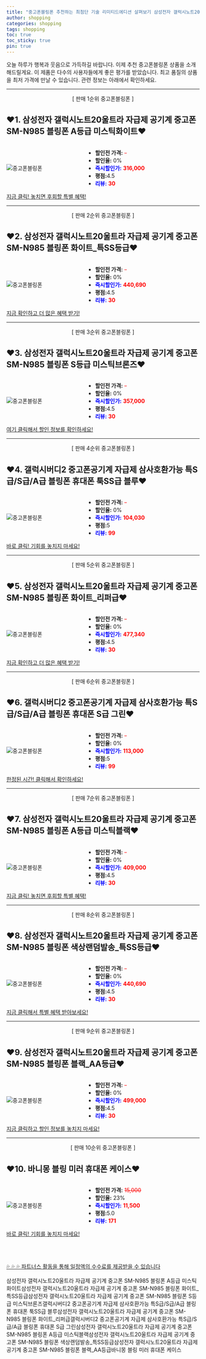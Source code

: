 ```yaml
---
title: "중고폰블링폰 추천하는 최첨단 기술 리미티드에디션 살펴보기 삼성전자 갤럭시노트20울트라 자급제 공기계 중고폰"
author: shopping
categories: shopping
tags: shopping
toc: true
toc_sticky: true
pin: true
---
```

오늘 하루가 행복과 웃음으로 가득하길 바랍니다. 이제 추천 중고폰블링폰 상품을 소개해드릴게요. 이 제품은 다수의 사용자들에게 좋은 평가를 받았습니다. 최고 품질의 상품을 최저 가격에 만날 수 있습니다. 관련 정보는 아래에서 확인하세요.

---
<p class="toplist" style="margin: 0 auto; display: block; width: fit-content;">[ 판매 1순위 중고폰블링폰 ]</p>

<h2><strong>❤️1. 삼성전자 갤럭시노트20울트라 자급제 공기계 중고폰 SM-N985 블링폰 A등급 미스틱화이트❤️</strong></h2>

<div style="display: flex; align-items: center;">
    <div style="flex: 0.4;">
        <img src="https://thumbnail10.coupangcdn.com/thumbnails/remote/230x230ex/image/vendor_inventory/b941/a6ca3f658de58dbfb34304ddb63fc6ed4a81da8c4a09195fb652f0375170.jpg" alt="중고폰블링폰" style="max-width: 100%;">
    </div>
    <div style="flex: 0.6; margin-left: 10px;">
        <ul>
            <li><strong>할인전 가격:</strong> <del style="color: red;">-</del></li>
            <li><strong>할인율:</strong> 0%</li>
            <li><span style='color:blue'><strong>즉시할인가:</strong></span> <span style='color:red'><strong>316,000</strong></span></li>
            <li><strong>평점:</strong>4.5</li>
            <li><span style='color:blue'><strong>리뷰:</strong></span> <span style='color:red'><strong>30</strong></span></li>
        </ul>
    </div>
</div>
<div class="center">
    <a href="https://William4Davisa.github.io?lptag=AF9450613&subid=githubio&pageKey=7853662887&traceid=V0-153&itemId=21413426899&vendorItemId=90572884058" class="myButton">
        지금 클릭! 놓치면 후회할 특별 혜택!
    </a>
</div>


---
<p class="toplist" style="margin: 0 auto; display: block; width: fit-content;">[ 판매 2순위 중고폰블링폰 ]</p>

<h2><strong>❤️2. 삼성전자 갤럭시노트20울트라 자급제 공기계 중고폰 SM-N985 블링폰 화이트_특SS등급❤️</strong></h2>

<div style="display: flex; align-items: center;">
    <div style="flex: 0.4;">
        <img src="https://thumbnail10.coupangcdn.com/thumbnails/remote/230x230ex/image/vendor_inventory/5a90/c23de67771bd42fa0e1faad25fe5b939749466af03dd86ca9ee7f6f19c15.jpg" alt="중고폰블링폰" style="max-width: 100%;">
    </div>
    <div style="flex: 0.6; margin-left: 10px;">
        <ul>
            <li><strong>할인전 가격:</strong> <del style="color: red;">-</del></li>
            <li><strong>할인율:</strong> 0%</li>
            <li><span style='color:blue'><strong>즉시할인가:</strong></span> <span style='color:red'><strong>440,690</strong></span></li>
            <li><strong>평점:</strong>4.5</li>
            <li><span style='color:blue'><strong>리뷰:</strong></span> <span style='color:red'><strong>30</strong></span></li>
        </ul>
    </div>
</div>
<div class="center">
    <a href="https://William4Davisa.github.io?lptag=AF9450613&subid=githubio&pageKey=7853662887&traceid=V0-153&itemId=22684046601&vendorItemId=90438651450" class="myButton">
        지금 확인하고 더 많은 혜택 받기!
    </a>
</div>


---
<p class="toplist" style="margin: 0 auto; display: block; width: fit-content;">[ 판매 3순위 중고폰블링폰 ]</p>

<h2><strong>❤️3. 삼성전자 갤럭시노트20울트라 자급제 공기계 중고폰 SM-N985 블링폰 S등급 미스틱브론즈❤️</strong></h2>

<div style="display: flex; align-items: center;">
    <div style="flex: 0.4;">
        <img src="https://thumbnail10.coupangcdn.com/thumbnails/remote/230x230ex/image/vendor_inventory/b941/a6ca3f658de58dbfb34304ddb63fc6ed4a81da8c4a09195fb652f0375170.jpg" alt="중고폰블링폰" style="max-width: 100%;">
    </div>
    <div style="flex: 0.6; margin-left: 10px;">
        <ul>
            <li><strong>할인전 가격:</strong> <del style="color: red;">-</del></li>
            <li><strong>할인율:</strong> 0%</li>
            <li><span style='color:blue'><strong>즉시할인가:</strong></span> <span style='color:red'><strong>357,000</strong></span></li>
            <li><strong>평점:</strong>4.5</li>
            <li><span style='color:blue'><strong>리뷰:</strong></span> <span style='color:red'><strong>30</strong></span></li>
        </ul>
    </div>
</div>
<div class="center">
    <a href="https://William4Davisa.github.io?lptag=AF9450613&subid=githubio&pageKey=7853662887&traceid=V0-153&itemId=21413426901&vendorItemId=90572884022" class="myButton">
        여기 클릭해서 할인 정보를 확인하세요!
    </a>
</div>


---
<p class="toplist" style="margin: 0 auto; display: block; width: fit-content;">[ 판매 4순위 중고폰블링폰 ]</p>

<h2><strong>❤️4. 갤럭시버디2 중고폰공기계 자급제 삼사호환가능 특S급/S급/A급 블링폰 휴대폰 툭SS급 블루❤️</strong></h2>

<div style="display: flex; align-items: center;">
    <div style="flex: 0.4;">
        <img src="https://thumbnail9.coupangcdn.com/thumbnails/remote/230x230ex/image/vendor_inventory/34fa/976710d49f5077224fe80a09d4f5e40ef7f3a4bb8e107118dd13c53ec7c3.png" alt="중고폰블링폰" style="max-width: 100%;">
    </div>
    <div style="flex: 0.6; margin-left: 10px;">
        <ul>
            <li><strong>할인전 가격:</strong> <del style="color: red;">-</del></li>
            <li><strong>할인율:</strong> 0%</li>
            <li><span style='color:blue'><strong>즉시할인가:</strong></span> <span style='color:red'><strong>104,030</strong></span></li>
            <li><strong>평점:</strong>5</li>
            <li><span style='color:blue'><strong>리뷰:</strong></span> <span style='color:red'><strong>99</strong></span></li>
        </ul>
    </div>
</div>
<div class="center">
    <a href="https://William4Davisa.github.io?lptag=AF9450613&subid=githubio&pageKey=7853622872&traceid=V0-153&itemId=21413251082&vendorItemId=89442915734" class="myButton">
        바로 클릭! 기회를 놓치지 마세요!
    </a>
</div>


---
<p class="toplist" style="margin: 0 auto; display: block; width: fit-content;">[ 판매 5순위 중고폰블링폰 ]</p>

<h2><strong>❤️5. 삼성전자 갤럭시노트20울트라 자급제 공기계 중고폰 SM-N985 블링폰 화이트_리퍼급❤️</strong></h2>

<div style="display: flex; align-items: center;">
    <div style="flex: 0.4;">
        <img src="https://thumbnail7.coupangcdn.com/thumbnails/remote/230x230ex/image/vendor_inventory/efdd/0e7f7483971dff92de5c5b1a3ef12eb2e4ff78e42d03ead4860af7c9dafb.jpg" alt="중고폰블링폰" style="max-width: 100%;">
    </div>
    <div style="flex: 0.6; margin-left: 10px;">
        <ul>
            <li><strong>할인전 가격:</strong> <del style="color: red;">-</del></li>
            <li><strong>할인율:</strong> 0%</li>
            <li><span style='color:blue'><strong>즉시할인가:</strong></span> <span style='color:red'><strong>477,340</strong></span></li>
            <li><strong>평점:</strong>4.5</li>
            <li><span style='color:blue'><strong>리뷰:</strong></span> <span style='color:red'><strong>30</strong></span></li>
        </ul>
    </div>
</div>
<div class="center">
    <a href="https://William4Davisa.github.io?lptag=AF9450613&subid=githubio&pageKey=7853662887&traceid=V0-153&itemId=22635358183&vendorItemId=90424701620" class="myButton">
        지금 확인하고 더 많은 혜택 받기!
    </a>
</div>


---
<p class="toplist" style="margin: 0 auto; display: block; width: fit-content;">[ 판매 6순위 중고폰블링폰 ]</p>

<h2><strong>❤️6. 갤럭시버디2 중고폰공기계 자급제 삼사호환가능 특S급/S급/A급 블링폰 휴대폰 S급 그린❤️</strong></h2>

<div style="display: flex; align-items: center;">
    <div style="flex: 0.4;">
        <img src="https://thumbnail10.coupangcdn.com/thumbnails/remote/230x230ex/image/vendor_inventory/05d1/0f3291b2195b2baaf09ad6689c94f8f51950c4ad0baffb00b46ceb53c9ea.jpg" alt="중고폰블링폰" style="max-width: 100%;">
    </div>
    <div style="flex: 0.6; margin-left: 10px;">
        <ul>
            <li><strong>할인전 가격:</strong> <del style="color: red;">-</del></li>
            <li><strong>할인율:</strong> 0%</li>
            <li><span style='color:blue'><strong>즉시할인가:</strong></span> <span style='color:red'><strong>113,000</strong></span></li>
            <li><strong>평점:</strong>5</li>
            <li><span style='color:blue'><strong>리뷰:</strong></span> <span style='color:red'><strong>99</strong></span></li>
        </ul>
    </div>
</div>
<div class="center">
    <a href="https://William4Davisa.github.io?lptag=AF9450613&subid=githubio&pageKey=7853622872&traceid=V0-153&itemId=22900996971&vendorItemId=90645740713" class="myButton">
        한정된 시간! 클릭해서 확인하세요!
    </a>
</div>


---
<p class="toplist" style="margin: 0 auto; display: block; width: fit-content;">[ 판매 7순위 중고폰블링폰 ]</p>

<h2><strong>❤️7. 삼성전자 갤럭시노트20울트라 자급제 공기계 중고폰 SM-N985 블링폰 A등급 미스틱블랙❤️</strong></h2>

<div style="display: flex; align-items: center;">
    <div style="flex: 0.4;">
        <img src="https://thumbnail7.coupangcdn.com/thumbnails/remote/230x230ex/image/vendor_inventory/efdd/0e7f7483971dff92de5c5b1a3ef12eb2e4ff78e42d03ead4860af7c9dafb.jpg" alt="중고폰블링폰" style="max-width: 100%;">
    </div>
    <div style="flex: 0.6; margin-left: 10px;">
        <ul>
            <li><strong>할인전 가격:</strong> <del style="color: red;">-</del></li>
            <li><strong>할인율:</strong> 0%</li>
            <li><span style='color:blue'><strong>즉시할인가:</strong></span> <span style='color:red'><strong>409,000</strong></span></li>
            <li><strong>평점:</strong>4.5</li>
            <li><span style='color:blue'><strong>리뷰:</strong></span> <span style='color:red'><strong>30</strong></span></li>
        </ul>
    </div>
</div>
<div class="center">
    <a href="https://William4Davisa.github.io?lptag=AF9450613&subid=githubio&pageKey=7853662887&traceid=V0-153&itemId=22704180133&vendorItemId=90424642521" class="myButton">
        지금 클릭! 놓치면 후회할 특별 혜택!
    </a>
</div>


---
<p class="toplist" style="margin: 0 auto; display: block; width: fit-content;">[ 판매 8순위 중고폰블링폰 ]</p>

<h2><strong>❤️8. 삼성전자 갤럭시노트20울트라 자급제 공기계 중고폰 SM-N985 블링폰 색상랜덤발송_특SS등급❤️</strong></h2>

<div style="display: flex; align-items: center;">
    <div style="flex: 0.4;">
        <img src="https://thumbnail10.coupangcdn.com/thumbnails/remote/230x230ex/image/vendor_inventory/5a90/c23de67771bd42fa0e1faad25fe5b939749466af03dd86ca9ee7f6f19c15.jpg" alt="중고폰블링폰" style="max-width: 100%;">
    </div>
    <div style="flex: 0.6; margin-left: 10px;">
        <ul>
            <li><strong>할인전 가격:</strong> <del style="color: red;">-</del></li>
            <li><strong>할인율:</strong> 0%</li>
            <li><span style='color:blue'><strong>즉시할인가:</strong></span> <span style='color:red'><strong>440,690</strong></span></li>
            <li><strong>평점:</strong>4.5</li>
            <li><span style='color:blue'><strong>리뷰:</strong></span> <span style='color:red'><strong>30</strong></span></li>
        </ul>
    </div>
</div>
<div class="center">
    <a href="https://William4Davisa.github.io?lptag=AF9450613&subid=githubio&pageKey=7853662887&traceid=V0-153&itemId=22684046595&vendorItemId=90438651468" class="myButton">
        지금 클릭해서 특별 혜택 받아보세요!
    </a>
</div>


---
<p class="toplist" style="margin: 0 auto; display: block; width: fit-content;">[ 판매 9순위 중고폰블링폰 ]</p>

<h2><strong>❤️9. 삼성전자 갤럭시노트20울트라 자급제 공기계 중고폰 SM-N985 블링폰 블랙_AA등급❤️</strong></h2>

<div style="display: flex; align-items: center;">
    <div style="flex: 0.4;">
        <img src="https://thumbnail7.coupangcdn.com/thumbnails/remote/230x230ex/image/vendor_inventory/efdd/0e7f7483971dff92de5c5b1a3ef12eb2e4ff78e42d03ead4860af7c9dafb.jpg" alt="중고폰블링폰" style="max-width: 100%;">
    </div>
    <div style="flex: 0.6; margin-left: 10px;">
        <ul>
            <li><strong>할인전 가격:</strong> <del style="color: red;">-</del></li>
            <li><strong>할인율:</strong> 0%</li>
            <li><span style='color:blue'><strong>즉시할인가:</strong></span> <span style='color:red'><strong>499,000</strong></span></li>
            <li><strong>평점:</strong>4.5</li>
            <li><span style='color:blue'><strong>리뷰:</strong></span> <span style='color:red'><strong>30</strong></span></li>
        </ul>
    </div>
</div>
<div class="center">
    <a href="https://William4Davisa.github.io?lptag=AF9450613&subid=githubio&pageKey=7853662887&traceid=V0-153&itemId=22684046603&vendorItemId=90424701562" class="myButton">
        지금 클릭하고 할인 정보를 놓치지 마세요!
    </a>
</div>


---
<p class="toplist" style="margin: 0 auto; display: block; width: fit-content;">[ 판매 10순위 중고폰블링폰 ]</p>

<h2><strong>❤️10. 바니몽 블링 미러 휴대폰 케이스❤️</strong></h2>

<div style="display: flex; align-items: center;">
    <div style="flex: 0.4;">
        <img src="https://thumbnail8.coupangcdn.com/thumbnails/remote/230x230ex/image/retail/images/2024/03/18/12/7/c8e9e553-9cdb-40ab-be23-e093c389fbd5.jpg" alt="중고폰블링폰" style="max-width: 100%;">
    </div>
    <div style="flex: 0.6; margin-left: 10px;">
        <ul>
            <li><strong>할인전 가격:</strong> <del style="color: red;">15,000</del></li>
            <li><strong>할인율:</strong> 23%</li>
            <li><span style='color:blue'><strong>즉시할인가:</strong></span> <span style='color:red'><strong>11,500</strong></span></li>
            <li><strong>평점:</strong>5.0</li>
            <li><span style='color:blue'><strong>리뷰:</strong></span> <span style='color:red'><strong>171</strong></span></li>
        </ul>
    </div>
</div>
<div class="center">
    <a href="https://William4Davisa.github.io?lptag=AF9450613&subid=githubio&pageKey=6539637936&traceid=V0-153&itemId=22049708152&vendorItemId=89097006108" class="myButton">
        바로 클릭! 기회를 놓치지 마세요!
    </a>
</div>

<br><br><br>[💦 💦 💦 파트너스 활동을 통해 일정액의 수수료를 제공받을 수 있습니다](https://link.coupang.com/a/bcpT2c)<br><br>삼성전자 갤럭시노트20울트라 자급제 공기계 중고폰 SM-N985 블링폰 A등급 미스틱화이트삼성전자 갤럭시노트20울트라 자급제 공기계 중고폰 SM-N985 블링폰 화이트_특SS등급삼성전자 갤럭시노트20울트라 자급제 공기계 중고폰 SM-N985 블링폰 S등급 미스틱브론즈갤럭시버디2 중고폰공기계 자급제 삼사호환가능 특S급/S급/A급 블링폰 휴대폰 툭SS급 블루삼성전자 갤럭시노트20울트라 자급제 공기계 중고폰 SM-N985 블링폰 화이트_리퍼급갤럭시버디2 중고폰공기계 자급제 삼사호환가능 특S급/S급/A급 블링폰 휴대폰 S급 그린삼성전자 갤럭시노트20울트라 자급제 공기계 중고폰 SM-N985 블링폰 A등급 미스틱블랙삼성전자 갤럭시노트20울트라 자급제 공기계 중고폰 SM-N985 블링폰 색상랜덤발송_특SS등급삼성전자 갤럭시노트20울트라 자급제 공기계 중고폰 SM-N985 블링폰 블랙_AA등급바니몽 블링 미러 휴대폰 케이스